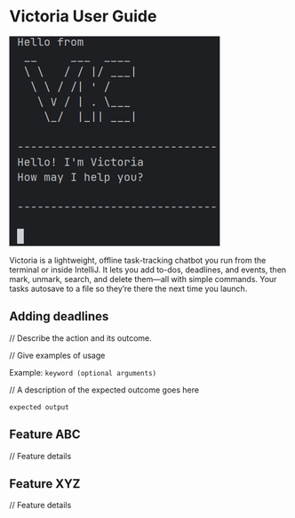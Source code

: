 # Victoria User Guide


![screenshot of product ](docs\image\screenshot.png)


Victoria is a lightweight, offline task-tracking chatbot you run from the terminal or inside IntelliJ.
It lets you add to-dos, deadlines, and events, then mark, unmark, search, and delete them—all with simple commands. 
Your tasks autosave to a file so they’re there the next time you launch.
## Adding deadlines

// Describe the action and its outcome.

// Give examples of usage

Example: `keyword (optional arguments)`

// A description of the expected outcome goes here

```
expected output
```

## Feature ABC

// Feature details


## Feature XYZ

// Feature details